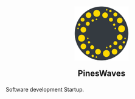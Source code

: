 <h2 align="center">
  <img align="center" src="https://raw.githubusercontent.com/NevuAI/.github/main/spiral.png">
  
  PinesWaves
</h2>
Software development Startup.
